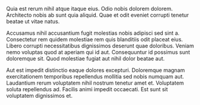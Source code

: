 Quia est rerum nihil atque itaque eius. Odio nobis dolorem dolorem. Architecto nobis ab sunt quia aliquid. Quae et odit eveniet corrupti tenetur beatae ut vitae natus.
 Accusamus nihil accusantium fugit molestias nobis adipisci sed sint a. Consectetur rem quidem molestiae rem quis blanditiis odit placeat eius. Libero corrupti necessitatibus dignissimos deserunt quae doloribus. Veniam nemo voluptas quod at aperiam qui id aut. Consequuntur id possimus sunt doloremque sit. Quod molestiae fugiat aut nihil dolor beatae aut.
 Aut est impedit distinctio eaque dolores excepturi. Doloremque magnam exercitationem temporibus repellendus mollitia sed nobis numquam aut. Laudantium rerum voluptatem nihil nostrum tenetur amet et. Voluptatem soluta repellendus ad. Facilis animi impedit occaecati. Est sunt sit voluptatem dignissimos et.